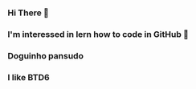 ### Hi There 🙏
### I'm interessed in lern how to code in GitHub 🤝
### Doguinho pansudo 
### I like BTD6
